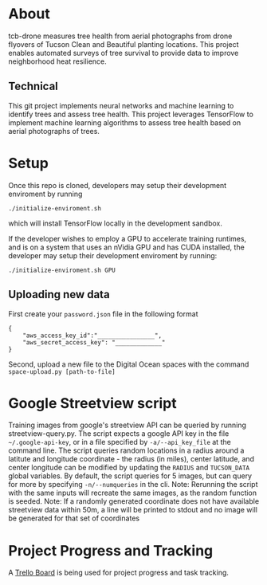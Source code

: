 # About
tcb-drone measures tree health from aerial photographs from drone flyovers of Tucson Clean and Beautiful planting locations. This project enables automated surveys of tree survival to provide data to improve neighborhood heat resilience.

## Technical
This git project implements neural networks and machine learning to identify trees and assess tree health. This project leverages TensorFlow to implement machine learning algorithms to assess tree health based on aerial photographs of trees.

# Setup
Once this repo is cloned, developers may setup their development enviroment by running
```
./initialize-enviroment.sh
```
which will install TensorFlow locally in the development sandbox.

If the developer wishes to employ a GPU to accelerate training runtimes, and is on a system that uses an nVidia GPU and has CUDA installed, the developer may setup their development enviroment by running:
```
./initialize-enviroment.sh GPU
```

## Uploading new data
First create your `password.json` file in the following format
```
{
    "aws_access_key_id":"________________",
    "aws_secret_access_key": "_____________"
}
```

Second, upload a new file to the Digital Ocean spaces with the command 
`space-upload.py [path-to-file]`

# Google Streetview script
Training images from google's streetview API can be queried by running streetview-query.py. The script expects a google API key in the file `~/.google-api-key`, or in a file specified by `-a/--api_key_file` at the command line. The script queries random locations in a radius around a latitute and longitude coordinate - the radius (in miles), center latitude, and center longitude can be modified by updating the `RADIUS` and `TUCSON_DATA` global variables. By default, the script queries for 5 images, but can query for more by specifying `-n/--numqueries` in the cli.
Note: Rerunning the script with the same inputs will recreate the same images, as the random function is seeded.
Note: If a randomly generated coordinate does not have available streetview data within 50m, a line will be printed to stdout and no image will be generated for that set of coordinates

# Project Progress and Tracking
A [Trello Board](https://trello.com/b/RLBbTfDf/tcb-drone-survey) is being used
for project progress and task tracking.

